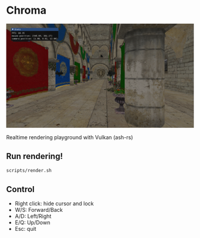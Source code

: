 # Chroma
![sponza](images/sponza.png)

Realtime rendering playground with Vulkan (ash-rs)

## Run rendering!
```bash
scripts/render.sh
```

## Control
- Right click: hide cursor and lock
- W/S: Forward/Back
- A/D: Left/Right
- E/Q: Up/Down
- Esc: quit
